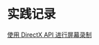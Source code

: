 # 实践记录
<p id="gGCZpYp4JWtJL379RgFXDp">

[使用 DirectX API 进行屏幕录制](./%E4%BD%BF%E7%94%A8%20DirectX%20API%20%E8%BF%9B%E8%A1%8C%E5%B1%8F%E5%B9%95%E5%BD%95%E5%88%B6/index.md)

</p>


